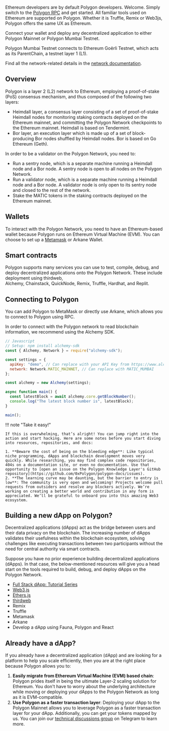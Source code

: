 Ethereum developers are by default Polygon developers. Welcome. Simply switch to the [Polygon RPC](https://polygon-rpc.com/) and get started. All familiar tools used on Ethereum are supported on Polygon. Whether it is Truffle, Remix or Web3js, Polygon offers the same UX as Ethereum.

Connect your wallet and deploy any decentralized application to either Polygon Mainnet or Polygon Mumbai Testnet. 

Polygon Mumbai Testnet connects to Ethereum Goërli Testnet, which acts as its ParentChain, a testnet layer 1 (L1). 

Find all the network-related details in the [network documentation](https://github.com/0xPolygon/wiki/blob/master/docs/pos/reference/rpc-endpoints.md).


## Overview

Polygon is a layer 2 (L2) network to Ethereum, employing a proof-of-stake (PoS) consensus mechanism, and thus composed of the following two layers:

  - Heimdall layer, a consensus layer consisting of a set of proof-of-stake Heimdall nodes for monitoring staking contracts deployed on the Ethereum mainnet, and committing the Polygon Network checkpoints to the Ethereum mainnet. Heimdall is based on Tendermint.
  - Bor layer, an execution layer which  is made up of a set of block-producing Bor nodes shuffled by Heimdall nodes. Bor is based on Go Ethereum (Geth).

In order to be a validator on the Polygon Network, you need to:

- Run a sentry node, which is a separate machine running a Heimdall node and a Bor node. A sentry node is open to all nodes on the Polygon Network.
- Run a validator node, which is a separate machine running a Heimdall node and a Bor node. A validator node is only open to its sentry node and closed to the rest of the network.
- Stake the MATIC tokens in the staking contracts deployed on the Ethereum mainnet.

## Wallets

To interact with the Polygon Network, you need to have an Ethereum-based wallet because Polygon runs on Ethereum Virtual Machine (EVM). You can choose to set up a [Metamask](https://github.com/0xPolygon/wiki/blob/master/docs/tools/wallets/metamask/overview.md) or Arkane Wallet.

## Smart contracts

Polygon supports many services you can use to test, compile, debug, and deploy decentralized applications onto the Polygon Network. These include deployment using thirdweb, Alchemy, Chainstack, QuickNode, Remix, Truffle, Hardhat, and Replit.

## Connecting to Polygon

You can add Polygon to MetaMask or directly use Arkane, which allows you to connect to Polygon using RPC.

In order to connect with the Polygon network to read blockchain information, we recommend using the Alchemy SDK.

```js
// Javascript
// Setup: npm install alchemy-sdk
const { Alchemy, Network } = require("alchemy-sdk");

const settings = {
  apiKey: "demo", // Can replace with your API Key from https://www.alchemy.com
  network: Network.MATIC_MAINNET, // Can replace with MATIC_MUMBAI
};

const alchemy = new Alchemy(settings);

async function main() {
  const latestBlock = await alchemy.core.getBlockNumber();
  console.log("The latest block number is", latestBlock);
}

main();
```

!!! note "Take it easy!"

    If this is overwhelming, that’s alright! You can jump right into the action and start hacking. Here are some notes before you start diving into resources, repositories, and docs:

    1. **Beware the cost of being on the bleeding edge**: Like typical niche programming, dApps and blockchain development moves very quickly. While researching, you may find complex code repositories, 404s on a documentation site, or even no documentation. Use that opportunity to [open an issue on the Polygon Knowledge Layer's GitHub repository](https://github.com/0xPolygon/polygon-docs/issues).
    2. **The learning curve may be daunting, but the barrier to entry is low**: The community is very open and welcoming! Projects welcome pull requests from outsiders and resolve any blockers actively. We’re working on creating a better world and contribution in any form is appreciated. We’ll be grateful to onboard you into this amazing Web3 ecosystem.

## Building a new dApp on Polygon?

Decentralized applications (dApps) act as the bridge between users and their data privacy on the blockchain. The increasing number of dApps validates their usefulness within the blockchain ecosystem, solving challenges like executing transactions between two participants without the need for central authority via smart contracts.

Suppose you have no prior experience building decentralized applications (dApps). In that case, the below-mentioned resources will give you a head start on the tools required to build, debug, and deploy dApps on the Polygon Network.

- [Full Stack dApp: Tutorial Series](https://kauri.io/full-stack-dapp-tutorial-series/5b8e401ee727370001c942e3/c)
- [Web3.js](https://www.dappuniversity.com/articles/web3-js-intro)
- [Ethers.js](https://docs.ethers.io/v5/)
- [thirdweb](https://portal.thirdweb.com)
- Remix
- Truffle
- Metamask
- Arkane
- Develop a dApp using Fauna, Polygon and React

## Already have a dApp?

If you already have a decentralized application (dApp) and are looking for a platform to help you scale efficiently, then you are at the right place because Polygon allows you to:

1. **Easily migrate from Ethereum Virtual Machine (EVM) based chain**: Polygon prides itself in being the ultimate Layer-2 scaling solution for Ethereum. You don't have to worry about the underlying architecture while moving or deploying your dApps to the Polygon Network as long as it is EVM-compatible.
2. **Use Polygon as a faster transaction layer**: Deploying your dApp to the Polygon Mainnet allows you to leverage Polygon as a faster transaction layer for your dApp. Additionally, you can get your tokens mapped by us. You can join our [technical discussions group](http://bit.ly/matic-technical-group) on Telegram to learn more.
